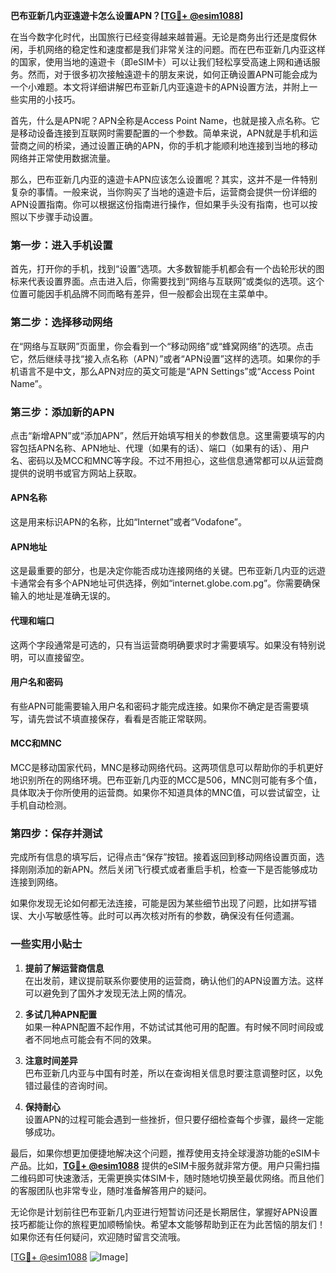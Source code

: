 **巴布亚新几内亚遠遊卡怎么设置APN？[[TG💪+ @esim1088](https://t.me/s/esim1088)]**

在当今数字化时代，出国旅行已经变得越来越普遍。无论是商务出行还是度假休闲，手机网络的稳定性和速度都是我们非常关注的问题。而在巴布亚新几内亚这样的国家，使用当地的遠遊卡（即eSIM卡）可以让我们轻松享受高速上网和通话服务。然而，对于很多初次接触遠遊卡的朋友来说，如何正确设置APN可能会成为一个小难题。本文将详细讲解巴布亚新几内亚遠遊卡的APN设置方法，并附上一些实用的小技巧。

首先，什么是APN呢？APN全称是Access Point Name，也就是接入点名称。它是移动设备连接到互联网时需要配置的一个参数。简单来说，APN就是手机和运营商之间的桥梁，通过设置正确的APN，你的手机才能顺利地连接到当地的移动网络并正常使用数据流量。

那么，巴布亚新几内亚的遠遊卡APN应该怎么设置呢？其实，这并不是一件特别复杂的事情。一般来说，当你购买了当地的遠遊卡后，运营商会提供一份详细的APN设置指南。你可以根据这份指南进行操作，但如果手头没有指南，也可以按照以下步骤手动设置。

### **第一步：进入手机设置**
首先，打开你的手机，找到“设置”选项。大多数智能手机都会有一个齿轮形状的图标来代表设置界面。点击进入后，你需要找到“网络与互联网”或类似的选项。这个位置可能因手机品牌不同而略有差异，但一般都会出现在主菜单中。

### **第二步：选择移动网络**
在“网络与互联网”页面里，你会看到一个“移动网络”或“蜂窝网络”的选项。点击它，然后继续寻找“接入点名称（APN）”或者“APN设置”这样的选项。如果你的手机语言不是中文，那么APN对应的英文可能是“APN Settings”或“Access Point Name”。

### **第三步：添加新的APN**
点击“新增APN”或“添加APN”，然后开始填写相关的参数信息。这里需要填写的内容包括APN名称、APN地址、代理（如果有的话）、端口（如果有的话）、用户名、密码以及MCC和MNC等字段。不过不用担心，这些信息通常都可以从运营商提供的说明书或官方网站上获取。

#### **APN名称**  
这是用来标识APN的名称，比如“Internet”或者“Vodafone”。

#### **APN地址**  
这是最重要的部分，也是决定你能否成功连接网络的关键。巴布亚新几内亚的远遊卡通常会有多个APN地址可供选择，例如“internet.globe.com.pg”。你需要确保输入的地址是准确无误的。

#### **代理和端口**  
这两个字段通常是可选的，只有当运营商明确要求时才需要填写。如果没有特别说明，可以直接留空。

#### **用户名和密码**  
有些APN可能需要输入用户名和密码才能完成连接。如果你不确定是否需要填写，请先尝试不填直接保存，看看是否能正常联网。

#### **MCC和MNC**  
MCC是移动国家代码，MNC是移动网络代码。这两项信息可以帮助你的手机更好地识别所在的网络环境。巴布亚新几内亚的MCC是506，MNC则可能有多个值，具体取决于你所使用的运营商。如果你不知道具体的MNC值，可以尝试留空，让手机自动检测。

### **第四步：保存并测试**
完成所有信息的填写后，记得点击“保存”按钮。接着返回到移动网络设置页面，选择刚刚添加的新APN。然后关闭飞行模式或者重启手机，检查一下是否能够成功连接到网络。

如果你发现无论如何都无法连接，可能是因为某些细节出现了问题，比如拼写错误、大小写敏感性等。此时可以再次核对所有的参数，确保没有任何遗漏。

### **一些实用小贴士**
1. **提前了解运营商信息**  
   在出发前，建议提前联系你要使用的运营商，确认他们的APN设置方法。这样可以避免到了国外才发现无法上网的情况。

2. **多试几种APN配置**  
   如果一种APN配置不起作用，不妨试试其他可用的配置。有时候不同时间段或者不同地点可能会有不同的效果。

3. **注意时间差异**  
   巴布亚新几内亚与中国有时差，所以在查询相关信息时要注意调整时区，以免错过最佳的咨询时间。

4. **保持耐心**  
   设置APN的过程可能会遇到一些挫折，但只要仔细检查每个步骤，最终一定能够成功。

最后，如果你想更加便捷地解决这个问题，推荐使用支持全球漫游功能的eSIM卡产品。比如，**[TG💪+ @esim1088](https://t.me/s/esim1088)** 提供的eSIM卡服务就非常方便。用户只需扫描二维码即可快速激活，无需更换实体SIM卡，随时随地切换至最优网络。而且他们的客服团队也非常专业，随时准备解答用户的疑问。

无论你是计划前往巴布亚新几内亚进行短暂访问还是长期居住，掌握好APN设置技巧都能让你的旅程更加顺畅愉快。希望本文能够帮助到正在为此苦恼的朋友们！如果你还有任何疑问，欢迎随时留言交流哦。

[[TG💪+ @esim1088](https://t.me/s/esim1088) ![Image](https://i.postimg.cc/4NQfJmqS/Snipaste-2025-05-13-00-14-12.png)]